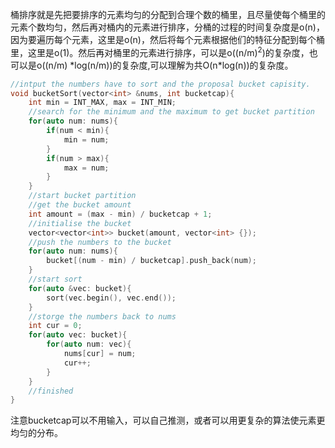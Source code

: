 桶排序就是先把要排序的元素均匀的分配到合理个数的桶里，且尽量使每个桶里的元素个数均匀，然后再对桶内的元素进行排序，分桶的过程的时间复杂度是o(n)，因为要遍历每个元素，这里是o(n)，然后将每个元素根据他们的特征分配到每个桶里，这里是o(1)。然后再对桶里的元素进行排序，可以是o((n/m)<sup>2</sup>)的复杂度，也可以是o((n/m) *log(n/m))的复杂度,可以理解为共O(n\*log(n))的复杂度。

```c++
//intput the numbers have to sort and the proposal bucket capisity.
void bucketSort(vector<int> &nums, int bucketcap){
    int min = INT_MAX, max = INT_MIN;
    //search for the minimum and the maximum to get bucket partition
    for(auto num: nums){
        if(num < min){
            min = num;
        }
        if(num > max){
            max = num;
        }
    }
    //start bucket partition
    //get the bucket amount
    int amount = (max - min) / bucketcap + 1;
    //initialise the bucket
    vector<vector<int>> bucket(amount, vector<int> {});
    //push the numbers to the bucket
    for(auto num: nums){
        bucket[(num - min) / bucketcap].push_back(num);
    }
    //start sort
    for(auto &vec: bucket){
        sort(vec.begin(), vec.end());
    }
    //storge the numbers back to nums
    int cur = 0;
    for(auto vec: bucket){
        for(auto num: vec){
            nums[cur] = num;
            cur++;
        }
    }
    //finished
}
```



注意bucketcap可以不用输入，可以自己推测，或者可以用更复杂的算法使元素更均匀的分布。